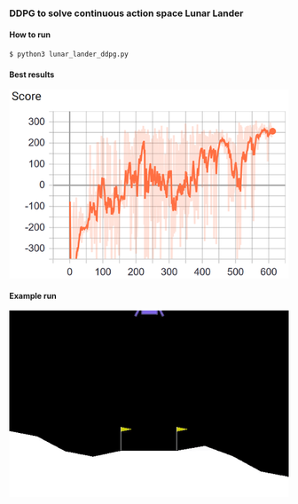 ### DDPG to solve continuous action space Lunar Lander
#### How to run
```sh 
$ python3 lunar_lander_ddpg.py
```
#### Best results
![Score Graph](results/scores.png)

#### Example run
![GIF](results/play.gif)